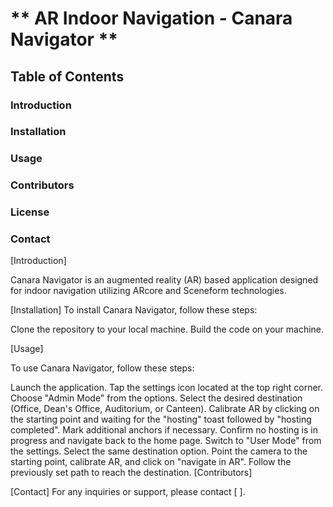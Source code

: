 # ** AR Indoor Navigation - Canara Navigator **

## Table of Contents

### Introduction
### Installation
### Usage
### Contributors
### License
### Contact

[Introduction]

Canara Navigator is an augmented reality (AR) based application designed for indoor navigation utilizing ARcore and Sceneform technologies.

[Installation]
To install Canara Navigator, follow these steps:

Clone the repository to your local machine.
Build the code on your machine.

[Usage]

To use Canara Navigator, follow these steps:

Launch the application.
Tap the settings icon located at the top right corner.
Choose "Admin Mode" from the options.
Select the desired destination (Office, Dean's Office, Auditorium, or Canteen).
Calibrate AR by clicking on the starting point and waiting for the "hosting" toast followed by "hosting completed".
Mark additional anchors if necessary.
Confirm no hosting is in progress and navigate back to the home page.
Switch to "User Mode" from the settings.
Select the same destination option.
Point the camera to the starting point, calibrate AR, and click on "navigate in AR".
Follow the previously set path to reach the destination.
[Contributors]

[Contact]
For any inquiries or support, please contact [ ].